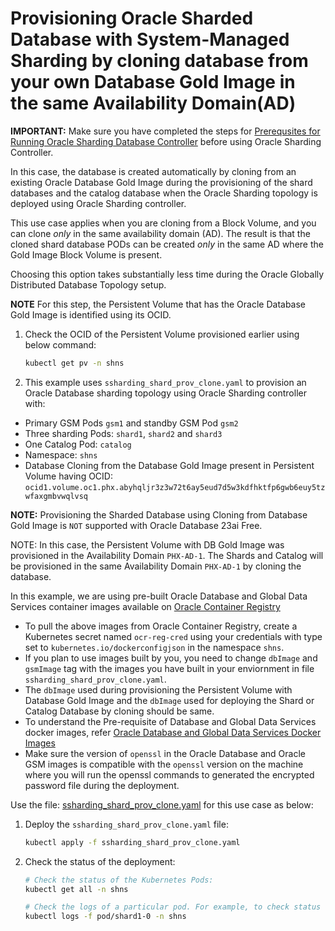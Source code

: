 # Provisioning Oracle Sharded Database with System-Managed Sharding by cloning database from your own Database Gold Image in the same Availability Domain(AD)

**IMPORTANT:** Make sure you have completed the steps for [Prerequsites for Running Oracle Sharding Database Controller](../../README.md#prerequsites-for-running-oracle-sharding-database-controller) before using Oracle Sharding Controller.

In this case, the database is created automatically by cloning from an existing Oracle Database Gold Image during the provisioning of the shard databases and the catalog database when the Oracle Sharding topology is deployed using Oracle Sharding controller.

This use case applies when you are cloning from a Block Volume, and you can clone _only_ in the same availability domain (AD). The result is that the cloned shard database PODs can be created _only_ in the same AD where the Gold Image Block Volume is present.

Choosing this option takes substantially less time during the Oracle Globally Distributed Database Topology setup.

**NOTE** For this step, the Persistent Volume that has the Oracle Database Gold Image is identified using its OCID.

1. Check the OCID of the Persistent Volume provisioned earlier using below command:

    ```sh
    kubectl get pv -n shns
    ```

2. This example uses `ssharding_shard_prov_clone.yaml` to provision an Oracle Database sharding topology using Oracle Sharding controller with:

* Primary GSM Pods `gsm1` and standby GSM Pod `gsm2`
* Three sharding Pods: `shard1`, `shard2` and `shard3`
* One Catalog Pod: `catalog`
* Namespace: `shns`
* Database Cloning from the Database Gold Image present in Persistent Volume having OCID: `ocid1.volume.oc1.phx.abyhqljr3z3w72t6ay5eud7d5w3kdfhktfp6gwb6euy5tzwfaxgmbvwqlvsq`

**NOTE:** Provisioning the Sharded Database using Cloning from Database Gold Image is `NOT` supported with Oracle Database 23ai Free.

NOTE: In this case, the Persistent Volume with DB Gold Image was provisioned in the Availability Domain `PHX-AD-1`. The Shards and Catalog will be provisioned in the same Availability Domain `PHX-AD-1` by cloning the database.

In this example, we are using pre-built Oracle Database and Global Data Services container images available on [Oracle Container Registry](https://container-registry.oracle.com/)
  * To pull the above images from Oracle Container Registry, create a Kubernetes secret named `ocr-reg-cred` using your credentials with type set to `kubernetes.io/dockerconfigjson` in the namespace `shns`.
  * If you plan to use images built by you, you need to change `dbImage` and `gsmImage` tag with the images you have built in your enviornment in file `ssharding_shard_prov_clone.yaml`. 
  * The `dbImage` used during provisioning the Persistent Volume with Database Gold Image and the `dbImage` used for deploying the Shard or Catalog Database by cloning should be same.
  * To understand the Pre-requisite of Database and Global Data Services docker images, refer [Oracle Database and Global Data Services Docker Images](../../README.md#3-oracle-database-and-global-data-services-docker-images)
  * Make sure the version of `openssl` in the Oracle Database and Oracle GSM images is compatible with the `openssl` version on the machine where you will run the openssl commands to generated the encrypted password file during the deployment.

Use the file: [ssharding_shard_prov_clone.yaml](./ssharding_shard_prov_clone.yaml) for this use case as below:

1. Deploy the `ssharding_shard_prov_clone.yaml` file:
    ```sh
    kubectl apply -f ssharding_shard_prov_clone.yaml
    ```
2. Check the status of the deployment:
    ```sh
    # Check the status of the Kubernetes Pods:
    kubectl get all -n shns

    # Check the logs of a particular pod. For example, to check status of pod "shard1-0":
    kubectl logs -f pod/shard1-0 -n shns
    ```
